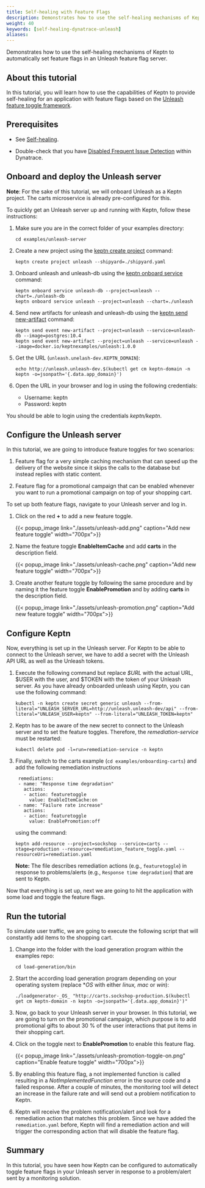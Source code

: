 ```yaml
---
title: Self-healing with Feature Flags
description: Demonstrates how to use the self-healing mechanisms of Keptn to automatically set feature flags in an Unleash feature flag server.
weight: 40
keywords: [self-healing-dynatrace-unleash]
aliases:
---
```

Demonstrates how to use the self-healing mechanisms of Keptn to automatically set feature flags in an Unleash feature flag server.

## About this tutorial

In this tutorial, you will learn how to use the capabilities of Keptn to provide self-healing for an application with feature flags based on the [Unleash feature toggle framework](https://unleash.github.io/).

## Prerequisites

- See [Self-healing](../#prerequisites).

- Double-check that you have [Disabled Frequent Issue Detection](../../../reference/monitoring/dynatrace/#disable-frequent-issue-detection) within Dynatrace.

## Onboard and deploy the Unleash server

**Note**: For the sake of this tutorial, we will onboard Unleash as a Keptn project. The carts microservice is already pre-configured for this.

To quickly get an Unleash server up and running with Keptn, follow these instructions:

1. Make sure you are in the correct folder of your examples directory:

    ```console
    cd examples/unleash-server
    ```

1. Create a new project using the [keptn create project](../../../reference/cli/#keptn-create-project) command:

    ```console
    keptn create project unleash --shipyard=./shipyard.yaml
    ```

1. Onboard unleash and unleash-db using the [keptn onboard service](../../../reference/cli/#keptn-onboard-service) command:

    ```console
    keptn onboard service unleash-db --project=unleash --chart=./unleash-db
    keptn onboard service unleash --project=unleash --chart=./unleash
    ```

1. Send new artifacts for unleash and unleash-db using the [keptn send new-artifact](../../../reference/cli/#keptn-send-new-artifact) command:

    ```console
    keptn send event new-artifact --project=unleash --service=unleash-db --image=postgres:10.4
    keptn send event new-artifact --project=unleash --service=unleash --image=docker.io/keptnexamples/unleash:1.0.0
    ```

1. Get the URL (`unleash.unelash-dev.KEPTN_DOMAIN`):

    ```console
    echo http://unleash.unleash-dev.$(kubectl get cm keptn-domain -n keptn -o=jsonpath='{.data.app_domain}')
    ```

1. Open the URL in your browser and log in using the following credentials:
   * Username: keptn
   * Password: keptn

You should be able to login using the credentials *keptn/keptn*.

## Configure the Unleash server

In this tutorial, we are going to introduce feature toggles for two scenarios:

1. Feature flag for a very simple caching mechanism that can speed up the delivery of the website since it skips the calls to the database but instead replies with static content.

1. Feature flag for a promotional campaign that can be enabled whenever you want to run a promotional campaign on top of your shopping cart.

To set up both feature flags, navigate to your Unleash server and log in. 

1. Click on the red **+** to add a new feature toggle.

    {{< popup_image
        link="./assets/unleash-add.png"
        caption="Add new feature toggle"
        width="700px">}}

1. Name the feature toggle **EnableItemCache** and add **carts** in the description field.

    {{< popup_image
        link="./assets/unleash-cache.png"
        caption="Add new feature toggle"
        width="700px">}}

1. Create another feature toggle by following the same procedure and by naming it the feature toggle **EnablePromotion** and by adding **carts** in the description field.

    {{< popup_image
        link="./assets/unleash-promotion.png"
        caption="Add new feature toggle"
        width="700px">}}

## Configure Keptn

Now, everything is set up in the Unleash server. For Keptn to be able to connect to the Unleash server, we have to add a secret with the Unleash API URL as well as the Unleash tokens.

1. Execute the following command but replace *$URL* with the actual URL, $USER with the user, and $TOKEN with the token of your Unleash server. As you have already onboarded unleash using Keptn, you can use the following command:

    ```console
    kubectl -n keptn create secret generic unleash --from-literal="UNLEASH_SERVER_URL=http://unleash.unleash-dev/api" --from-literal="UNLEASH_USER=keptn" --from-literal="UNLEASH_TOKEN=keptn"
    ```

2. Keptn has to be aware of the new secret to connect to the Unleash server and to set the feature toggles. Therefore, the *remediation-service* must be restarted:

    ```console
    kubectl delete pod -l=run=remediation-service -n keptn
    ```

3. Finally, switch to the carts example (`cd examples/onboarding-carts`) and add the following remediation instructions

        remediations:
        - name: "Response time degradation"
          actions:
          - action: featuretoggle
            value: EnableItemCache:on
        - name: "Failure rate increase"
          actions:
          - action: featuretoggle
            value: EnablePromotion:off

    using the command:

    ```console
    keptn add-resource --project=sockshop --service=carts --stage=production --resource=remediation_feature_toggle.yaml --resourceUri=remediation.yaml
    ```

    **Note:** The file describes remediation actions (e.g., `featuretoggle`) in response to problems/alerts (e.g., `Response time degradation`) that are sent to Keptn.

Now that everything is set up, next we are going to hit the application with some load and toggle the feature flags.

## Run the tutorial

To simulate user traffic, we are going to execute the following script that will constantly add items to the shopping cart.

1. Change into the folder with the load generation program within the examples repo:

    ```console
    cd load-generation/bin
    ```

2. Start the according load generation program depending on your operating system (replace *_OS_ with either *linux, mac* or *win*):

    ```console
    ./loadgenerator-_OS_ "http://carts.sockshop-production.$(kubectl get cm keptn-domain -n keptn -o=jsonpath='{.data.app_domain}')" 
    ```

3. Now, go back to your Unleash server in your browser. In this tutorial, we are going to turn on the promotional campaign, which purpose is to add promotional gifts to about 30&nbsp;% of the user interactions that put items in their shopping cart. 

4. Click on the toggle next to **EnablePromotion** to enable this feature flag.

    {{< popup_image
        link="./assets/unleash-promotion-toggle-on.png"
        caption="Enable feature toggle"
        width="700px">}}

5. By enabling this feature flag, a not implemented function is called resulting in a *NotImplementedFunction* error in the source code and a failed response. After a couple of minutes, the monitoring tool will detect an increase in the failure rate and will send out a problem notification to Keptn.

6. Keptn will receive the problem notification/alert and look for a remediation action that matches this problem. Since we have added the `remediation.yaml` before, Keptn will find a remediation action and will trigger the corresponding action that will disable the feature flag.

## Summary

In this tutorial, you have seen how Keptn can be configured to automatically toggle feature flags in your Unleash server in response to a problem/alert sent by a monitoring solution. 